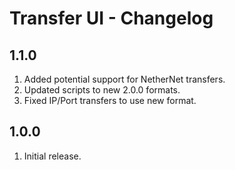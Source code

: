 # Transfer UI - Changelog

## 1.1.0
1. Added potential support for NetherNet transfers.
2. Updated scripts to new 2.0.0 formats.
3. Fixed IP/Port transfers to use new format.

## 1.0.0
1. Initial release.
